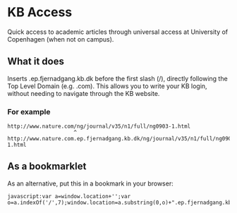 # KB Access
Quick access to academic articles through universal access at University of Copenhagen (when not on campus).

## What it does
Inserts .ep.fjernadgang.kb.dk before the first slash (/), directly following the Top Level Domain (e.g. .com).
This allows you to write your KB login, without needing to navigate through the KB website.

### For example
    http://www.nature.com/ng/journal/v35/n1/full/ng0903-1.html
                         ^
    http://www.nature.com.ep.fjernadgang.kb.dk/ng/journal/v35/n1/full/ng0903-1.html

## As a bookmarklet
As an alternative, put this in a bookmark in your browser:

    javascript:var a=window.location+'';var o=a.indexOf('/',7);window.location=a.substring(0,o)+".ep.fjernadgang.kb.dk"+a.substring(o)

